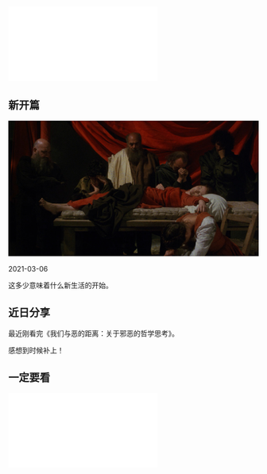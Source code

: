 <iframe frameborder="no" border="0" style="zoom: 100%;" src="//music.163.com/outchain/player?type=2&id=21041619&auto=1&height=66"></iframe>

## 新开篇

<img src="./docs/luvit1.png" alt="preview"  />

2021-03-06

这多少意味着什么新生活的开始。

## 近日分享

最近刚看完《我们与恶的距离：关于邪恶的哲学思考》。

感想到时候补上！

## 一定要看



<iframe src="//player.bilibili.com/player.html?aid=886999996&bvid=BV11K4y1J73c&cid=305893385&page=1" scrolling="no" border="0" frameborder="no" framespacing="0" fullscreen="true"> </iframe>

